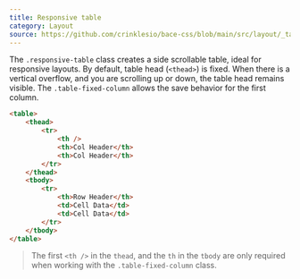 ```yaml
---
title: Responsive table
category: Layout
source: https://github.com/crinklesio/bace-css/blob/main/src/layout/_tables.scss
---
```


The `.responsive-table` class creates a side scrollable table, ideal for responsive layouts. By default, table head (`<thead>`) is fixed. When there is a vertical overflow, and you are scrolling up or down, the table head remains visible. The `.table-fixed-column` allows the save behavior for the first column.

```html
<table>
	<thead>
		<tr>
			<th />
			<th>Col Header</th>
			<th>Col Header</th>
		</tr>
	</thead>
	<tbody>
		<tr>
			<th>Row Header</th>
			<td>Cell Data</td>
			<td>Cell Data</td>
		</tr>
	</tbody>
</table>
```

> The first `<th />` in the `thead`, and the `th` in the `tbody` are only required when working with the `.table-fixed-column` class.
